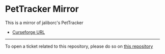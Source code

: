 # PetTracker Mirror

This is a mirror of jaliborc's PetTracker

- [Curseforge URL](https://www.curseforge.com/wow/addons/pettracker)

----

To open a ticket related to this repository, please do so on [this repository](https://github.com/curseforge-mirror/.github)